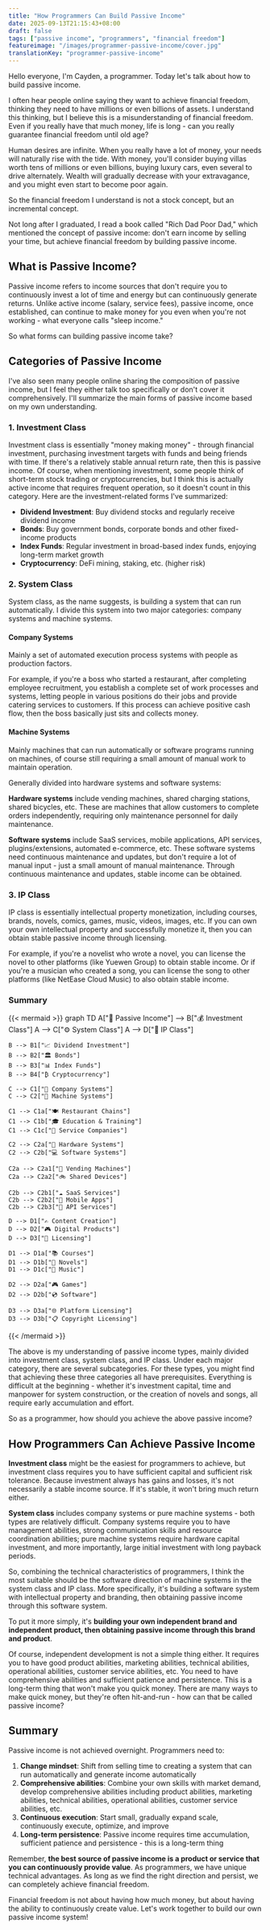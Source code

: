 ```yaml
---
title: "How Programmers Can Build Passive Income"
date: 2025-09-13T21:15:43+08:00
draft: false
tags: ["passive income", "programmers", "financial freedom"]
featureimage: "/images/programmer-passive-income/cover.jpg"
translationKey: "programmer-passive-income"
---
```


Hello everyone, I'm Cayden, a programmer. Today let's talk about how to build passive income.

I often hear people online saying they want to achieve financial freedom, thinking they need to have millions or even billions of assets. I understand this thinking, but I believe this is a misunderstanding of financial freedom. Even if you really have that much money, life is long - can you really guarantee financial freedom until old age?

Human desires are infinite. When you really have a lot of money, your needs will naturally rise with the tide. With money, you'll consider buying villas worth tens of millions or even billions, buying luxury cars, even several to drive alternately. Wealth will gradually decrease with your extravagance, and you might even start to become poor again.

So the financial freedom I understand is not a stock concept, but an incremental concept.

Not long after I graduated, I read a book called "Rich Dad Poor Dad," which mentioned the concept of passive income: don't earn income by selling your time, but achieve financial freedom by building passive income.

## What is Passive Income?

Passive income refers to income sources that don't require you to continuously invest a lot of time and energy but can continuously generate returns. Unlike active income (salary, service fees), passive income, once established, can continue to make money for you even when you're not working - what everyone calls "sleep income."

So what forms can building passive income take?

## Categories of Passive Income

I've also seen many people online sharing the composition of passive income, but I feel they either talk too specifically or don't cover it comprehensively. I'll summarize the main forms of passive income based on my own understanding.

### 1. Investment Class

Investment class is essentially "money making money" - through financial investment, purchasing investment targets with funds and being friends with time. If there's a relatively stable annual return rate, then this is passive income. Of course, when mentioning investment, some people think of short-term stock trading or cryptocurrencies, but I think this is actually active income that requires frequent operation, so it doesn't count in this category. Here are the investment-related forms I've summarized:

- **Dividend Investment**: Buy dividend stocks and regularly receive dividend income
- **Bonds**: Buy government bonds, corporate bonds and other fixed-income products
- **Index Funds**: Regular investment in broad-based index funds, enjoying long-term market growth
- **Cryptocurrency**: DeFi mining, staking, etc. (higher risk)

### 2. System Class

System class, as the name suggests, is building a system that can run automatically. I divide this system into two major categories: company systems and machine systems.

#### Company Systems

Mainly a set of automated execution process systems with people as production factors.

For example, if you're a boss who started a restaurant, after completing employee recruitment, you establish a complete set of work processes and systems, letting people in various positions do their jobs and provide catering services to customers. If this process can achieve positive cash flow, then the boss basically just sits and collects money.

#### Machine Systems

Mainly machines that can run automatically or software programs running on machines, of course still requiring a small amount of manual work to maintain operation.

Generally divided into hardware systems and software systems:

**Hardware systems** include vending machines, shared charging stations, shared bicycles, etc. These are machines that allow customers to complete orders independently, requiring only maintenance personnel for daily maintenance.

**Software systems** include SaaS services, mobile applications, API services, plugins/extensions, automated e-commerce, etc. These software systems need continuous maintenance and updates, but don't require a lot of manual input - just a small amount of manual maintenance. Through continuous maintenance and updates, stable income can be obtained.

### 3. IP Class

IP class is essentially intellectual property monetization, including courses, brands, novels, comics, games, music, videos, images, etc. If you can own your own intellectual property and successfully monetize it, then you can obtain stable passive income through licensing.

For example, if you're a novelist who wrote a novel, you can license the novel to other platforms (like Yuewen Group) to obtain stable income. Or if you're a musician who created a song, you can license the song to other platforms (like NetEase Cloud Music) to also obtain stable income.

### Summary

{{< mermaid >}}
graph TD
    A["🎯 Passive Income"] --> B["💰 Investment Class"]
    A --> C["⚙️ System Class"]
    A --> D["📝 IP Class"]
    
    B --> B1["📈 Dividend Investment"]
    B --> B2["🏛️ Bonds"]
    B --> B3["📊 Index Funds"]
    B --> B4["₿ Cryptocurrency"]
    
    C --> C1["🏢 Company Systems"]
    C --> C2["🤖 Machine Systems"]
    
    C1 --> C1a["🍽️ Restaurant Chains"]
    C1 --> C1b["🎓 Education & Training"]
    C1 --> C1c["🔧 Service Companies"]
    
    C2 --> C2a["🔧 Hardware Systems"]
    C2 --> C2b["💻 Software Systems"]
    
    C2a --> C2a1["🛒 Vending Machines"]
    C2a --> C2a2["🚲 Shared Devices"]
    
    C2b --> C2b1["☁️ SaaS Services"]
    C2b --> C2b2["📱 Mobile Apps"]
    C2b --> C2b3["🔌 API Services"]
    
    D --> D1["✍️ Content Creation"]
    D --> D2["🎮 Digital Products"]
    D --> D3["📄 Licensing"]
    
    D1 --> D1a["📚 Courses"]
    D1 --> D1b["📖 Novels"]
    D1 --> D1c["🎵 Music"]
    
    D2 --> D2a["🎮 Games"]
    D2 --> D2b["💿 Software"]
    
    D3 --> D3a["🌐 Platform Licensing"]
    D3 --> D3b["📋 Copyright Licensing"]
{{< /mermaid >}}

The above is my understanding of passive income types, mainly divided into investment class, system class, and IP class. Under each major category, there are several subcategories. For these types, you might find that achieving these three categories all have prerequisites. Everything is difficult at the beginning - whether it's investment capital, time and manpower for system construction, or the creation of novels and songs, all require early accumulation and effort.

So as a programmer, how should you achieve the above passive income?

## How Programmers Can Achieve Passive Income

**Investment class** might be the easiest for programmers to achieve, but investment class requires you to have sufficient capital and sufficient risk tolerance. Because investment always has gains and losses, it's not necessarily a stable income source. If it's stable, it won't bring much return either.

**System class** includes company systems or pure machine systems - both types are relatively difficult. Company systems require you to have management abilities, strong communication skills and resource coordination abilities; pure machine systems require hardware capital investment, and more importantly, large initial investment with long payback periods.

So, combining the technical characteristics of programmers, I think the most suitable should be the software direction of machine systems in the system class and IP class. More specifically, it's building a software system with intellectual property and branding, then obtaining passive income through this software system.

To put it more simply, it's **building your own independent brand and independent product, then obtaining passive income through this brand and product**.

Of course, independent development is not a simple thing either. It requires you to have good product abilities, marketing abilities, technical abilities, operational abilities, customer service abilities, etc. You need to have comprehensive abilities and sufficient patience and persistence. This is a long-term thing that won't make you quick money. There are many ways to make quick money, but they're often hit-and-run - how can that be called passive income?

## Summary

Passive income is not achieved overnight. Programmers need to:

1. **Change mindset**: Shift from selling time to creating a system that can run automatically and generate income automatically
2. **Comprehensive abilities**: Combine your own skills with market demand, develop comprehensive abilities including product abilities, marketing abilities, technical abilities, operational abilities, customer service abilities, etc.
3. **Continuous execution**: Start small, gradually expand scale, continuously execute, optimize, and improve
4. **Long-term persistence**: Passive income requires time accumulation, sufficient patience and persistence - this is a long-term thing

Remember, **the best source of passive income is a product or service that you can continuously provide value**. As programmers, we have unique technical advantages. As long as we find the right direction and persist, we can completely achieve financial freedom.

Financial freedom is not about having how much money, but about having the ability to continuously create value. Let's work together to build our own passive income system!
